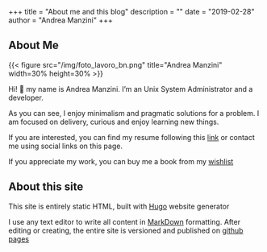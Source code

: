 +++
title = "About me and this blog"
description = ""
date = "2019-02-28"
author = "Andrea Manzini"
+++
## About Me
 
{{< figure src="/img/foto_lavoro_bn.png" title="Andrea Manzini" width=30% height=30% >}}

Hi! :wave: my name is Andrea Manzini. I’m an Unix System Administrator and a developer.

As you can see, I enjoy minimalism and pragmatic solutions for a problem. I am focused on delivery, curious and enjoy learning new things.

If you are interested, you can find my resume following this [link](/curriculum) or contact me using social links on this page.

If you appreciate my work, you can buy me a book from my [wishlist](https://www.amazon.it/hz/wishlist/ls/20DQF8QV2FJAZ?ref_=wl_share)

## About this site

This site is entirely static HTML, built with [Hugo](https://gohugo.io/) website generator

I use any text editor to write all content in [MarkDown](http://en.wikipedia.org/wiki/Markdown) formatting. After editing or creating, the entire site is versioned and published on [github pages](http://github.com)
